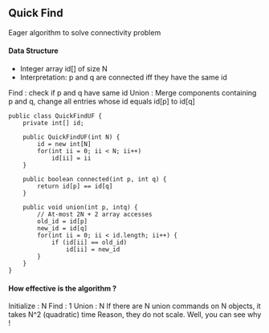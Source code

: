 ## Quick Find
Eager algorithm to solve connectivity problem

#### Data Structure
* Integer array id[] of size N
* Interpretation: p and q are connected iff they have the same id

Find : check if p and q have same id
Union : Merge components containing p and q, change all entries whose id equals id[p] to id[q]

```
public class QuickFindUF {
    private int[] id;

    public QuickFindUF(int N) {
        id = new int[N]
        for(int ii = 0; ii < N; ii++)
            id[ii] = ii
    }

    public boolean connected(int p, int q) {
        return id[p] == id[q]
    }

    public void union(int p, intq) {
        // At-most 2N + 2 array accesses
        old_id = id[p]
        new_id = id[q]
        for(int ii = 0; ii < id.length; ii++) {
            if (id[ii] == old_id)
                id[ii] = new_id
        }
    }
}
```

#### How effective is the algorithm ?
Initialize  : N
Find        : 1
Union       : N
If there are N union commands on N objects, it takes N^2 (quadratic) time
Reason, they do not scale. Well, you can see why !
